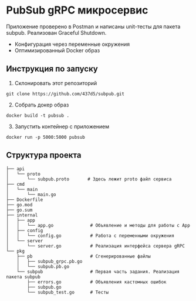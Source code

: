 # PubSub gRPC микросервис
Приложение проверено в Postman и написаны unit-тесты для пакета subpub. Реализован Graceful Shutdown.

- Конфигурация через переменные окружения
- Оптимизированный Docker образ

## Инструкция по запуску 

 1. Склонировать этот репозиторий 
```
git clone https://github.com/437d5/subpub.git
```
2. Собрать докер образ 
```
docker build -t pubsub .
```
3. Запустить контейнер с приложением 
```
docker run -p 5000:5000 pubsub
```

## Структура проекта
```
├── api 
│   └── proto
│       └── subpub.proto       # Здесь лежит proto файл сервиса
├── cmd
│   └── main
│       └── main.go
├── Dockerfile 
├── go.mod
├── go.sum
├── internal
│   ├── app
│   │   └── app.go              # Объявление и методы для работы с App
│   ├── config
│   │   └── config.go           # Работа с переменными окружения
│   └── server
│       └── server.go           # Реализация интерфейса сервера gRPC
└── pkg
    ├── pb                      # Сгенерированные файлы
    │   ├── subpub_grpc.pb.go
    │   └── subpub.pb.go
    └── subpub                  # Первая часть задания. Реализация пакета subpub
        ├── errors.go           # Объявления кастомных ошибок
        ├── subpub.go 
        └── subpub_test.go      # Тесты
```